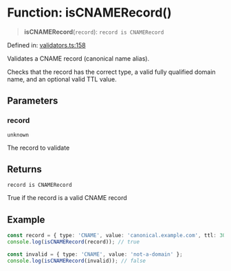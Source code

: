 # Function: isCNAMERecord()

> **isCNAMERecord**(`record`): `record is CNAMERecord`

Defined in: [validators.ts:158](https://github.com/Nick2bad4u/dnsValidator/blob/main/src/validators.ts#L158)

Validates a CNAME record (canonical name alias).

Checks that the record has the correct type, a valid fully qualified domain name,
and an optional valid TTL value.

## Parameters

### record

`unknown`

The record to validate

## Returns

`record is CNAMERecord`

True if the record is a valid CNAME record

## Example

```typescript
const record = { type: 'CNAME', value: 'canonical.example.com', ttl: 300 };
console.log(isCNAMERecord(record)); // true

const invalid = { type: 'CNAME', value: 'not-a-domain' };
console.log(isCNAMERecord(invalid)); // false
```

